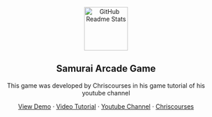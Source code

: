 <p align="center">
 <img width="100px" src="https://chriscourses.com/brand/planetFightingGame.png" align="center" alt="GitHub Readme Stats" />
 <h2 align="center">Samurai Arcade Game</h2>
 <p align="center">This game was developed by Chriscourses in his game tutorial of his youtube channel</p>

  <p align="center">
    <a href="https://samurai-arcade.netlify.app">View Demo</a>
    ·
    <a href="https://youtu.be/vyqbNFMDRGQ">Video Tutorial</a>
    ·
    <a href="https://www.youtube.com/@ChrisCourses">Youtube Channel</a>
    ·
    <a href="https://github.com/chriscourses">Chriscourses</a>
  </p>
</p>

